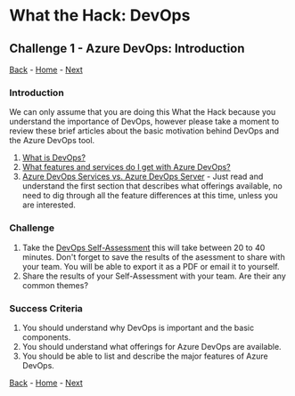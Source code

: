 # What the Hack: DevOps 

## Challenge 1 - Azure DevOps: Introduction
[Back](challenge00.md) - [Home](../../readme.md) - [Next](challenge02.md)

### Introduction

We can only assume that you are doing this What the Hack because you understand the importance of DevOps, however please take a moment to review these brief articles about the basic motivation behind DevOps and the Azure DevOps tool.

1. [What is DevOps?](https://docs.microsoft.com/en-us/azure/devops/learn/what-is-devops)
2. [What features and services do I get with Azure DevOps?](https://docs.microsoft.com/en-us/azure/devops/user-guide/services)
3. [Azure DevOps Services vs. Azure DevOps Server](https://docs.microsoft.com/en-us/azure/devops/user-guide/about-azure-devops-services-tfs) - Just read and understand the first section that describes what offerings available, no need to dig through all the feature differences at this time, unless you are interested. 

### Challenge

1. Take the [DevOps Self-Assessment](https://www.devopsassessment.net) this will take between 20 to 40 minutes. Don't forget to save the results of the asessment to share with your team. You will be able to export it as a PDF or email it to yourself.
2. Share the results of your Self-Assessment with your team. Are their any common themes?


### Success Criteria

1. You should understand why DevOps is important and the basic components.
2. You should understand what offerings for Azure DevOps are available.
3. You should be able to list and describe the major features of Azure DevOps.

[Back](challenge00.md) - [Home](../../readme.md) - [Next](challenge02.md)